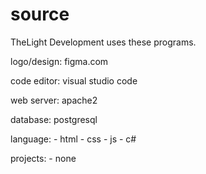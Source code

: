 # source
TheLight Development uses these programs.

logo/design: figma.com

code editor: visual studio code

web server: apache2

database: postgresql


language:
    - html
    - css
    - js
    - c#

projects:
    - none

